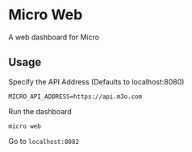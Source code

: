 # Micro Web

A web dashboard for Micro

## Usage

Specify the API Address (Defaults to localhost:8080)

```
MICRO_API_ADDRESS=https://api.m3o.com
```

Run the dashboard

```
micro web
```

Go to `localhost:8082`
